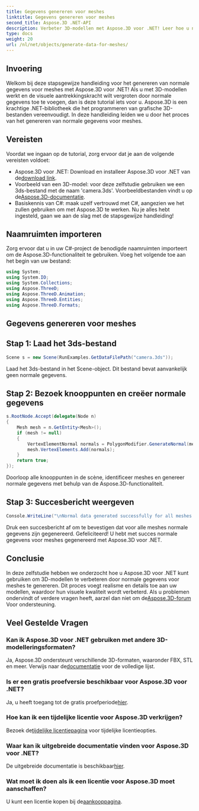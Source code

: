 ```yaml
---
title: Gegevens genereren voor meshes
linktitle: Gegevens genereren voor meshes
second_title: Aspose.3D .NET-API
description: Verbeter 3D-modellen met Aspose.3D voor .NET! Leer hoe u normale gegevens voor meshes genereert in deze stapsgewijze handleiding. Realisme ontmoet eenvoud.
type: docs
weight: 20
url: /nl/net/objects/generate-data-for-meshes/
---
```

## Invoering
Welkom bij deze stapsgewijze handleiding voor het genereren van normale gegevens voor meshes met Aspose.3D voor .NET! Als u met 3D-modellen werkt en de visuele aantrekkingskracht wilt vergroten door normale gegevens toe te voegen, dan is deze tutorial iets voor u. Aspose.3D is een krachtige .NET-bibliotheek die het programmeren van grafische 3D-bestanden vereenvoudigt. In deze handleiding leiden we u door het proces van het genereren van normale gegevens voor meshes.
## Vereisten
Voordat we ingaan op de tutorial, zorg ervoor dat je aan de volgende vereisten voldoet:
- Aspose.3D voor .NET: Download en installeer Aspose.3D voor .NET van de[download link](https://releases.aspose.com/3d/net/).
-  Voorbeeld van een 3D-model: voor deze zelfstudie gebruiken we een 3ds-bestand met de naam 'camera.3ds'. Voorbeeldbestanden vindt u op de[Aspose.3D-documentatie](https://reference.aspose.com/3d/net/).
- Basiskennis van C#: maak uzelf vertrouwd met C#, aangezien we het zullen gebruiken om met Aspose.3D te werken.
Nu je alles hebt ingesteld, gaan we aan de slag met de stapsgewijze handleiding!
## Naamruimten importeren
Zorg ervoor dat u in uw C#-project de benodigde naamruimten importeert om de Aspose.3D-functionaliteit te gebruiken. Voeg het volgende toe aan het begin van uw bestand:
```csharp
using System;
using System.IO;
using System.Collections;
using Aspose.ThreeD;
using Aspose.ThreeD.Animation;
using Aspose.ThreeD.Entities;
using Aspose.ThreeD.Formats;
```
## Gegevens genereren voor meshes
## Stap 1: Laad het 3ds-bestand
```csharp
Scene s = new Scene(RunExamples.GetDataFilePath("camera.3ds"));
```
Laad het 3ds-bestand in het Scene-object. Dit bestand bevat aanvankelijk geen normale gegevens.
## Stap 2: Bezoek knooppunten en creëer normale gegevens
```csharp
s.RootNode.Accept(delegate(Node n)
{
    Mesh mesh = n.GetEntity<Mesh>();
    if (mesh != null)
    {
        VertexElementNormal normals = PolygonModifier.GenerateNormal(mesh);
        mesh.VertexElements.Add(normals);
    }
    return true;
});
```
Doorloop alle knooppunten in de scène, identificeer meshes en genereer normale gegevens met behulp van de Aspose.3D-functionaliteit.
## Stap 3: Succesbericht weergeven
```csharp
Console.WriteLine("\nNormal data generated successfully for all meshes.");
```
Druk een succesbericht af om te bevestigen dat voor alle meshes normale gegevens zijn gegenereerd.
Gefeliciteerd! U hebt met succes normale gegevens voor meshes gegenereerd met Aspose.3D voor .NET.
## Conclusie
In deze zelfstudie hebben we onderzocht hoe u Aspose.3D voor .NET kunt gebruiken om 3D-modellen te verbeteren door normale gegevens voor meshes te genereren. Dit proces voegt realisme en details toe aan uw modellen, waardoor hun visuele kwaliteit wordt verbeterd.
 Als u problemen ondervindt of verdere vragen heeft, aarzel dan niet om de[Aspose.3D-forum](https://forum.aspose.com/c/3d/18) Voor ondersteuning.
## Veel Gestelde Vragen
### Kan ik Aspose.3D voor .NET gebruiken met andere 3D-modelleringsformaten?
 Ja, Aspose.3D ondersteunt verschillende 3D-formaten, waaronder FBX, STL en meer. Verwijs naar de[documentatie](https://reference.aspose.com/3d/net/) voor de volledige lijst.
### Is er een gratis proefversie beschikbaar voor Aspose.3D voor .NET?
 Ja, u heeft toegang tot de gratis proefperiode[hier](https://releases.aspose.com/).
### Hoe kan ik een tijdelijke licentie voor Aspose.3D verkrijgen?
 Bezoek de[tijdelijke licentiepagina](https://purchase.aspose.com/temporary-license/) voor tijdelijke licentieopties.
### Waar kan ik uitgebreide documentatie vinden voor Aspose.3D voor .NET?
 De uitgebreide documentatie is beschikbaar[hier](https://reference.aspose.com/3d/net/).
### Wat moet ik doen als ik een licentie voor Aspose.3D moet aanschaffen?
 U kunt een licentie kopen bij de[aankooppagina](https://purchase.aspose.com/buy).